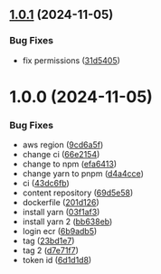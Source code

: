 ## [1.0.1](https://github.com/ThiagoBarbosa05/rocketseat.ci.api/compare/v1.0.0...v1.0.1) (2024-11-05)


### Bug Fixes

* fix permissions ([31d5405](https://github.com/ThiagoBarbosa05/rocketseat.ci.api/commit/31d5405a94314b509ee1745014afce4d404d6afb))

# 1.0.0 (2024-11-05)


### Bug Fixes

* aws region ([9cd6a5f](https://github.com/ThiagoBarbosa05/rocketseat.ci.api/commit/9cd6a5f7b605936126831706e8f7983e6ca515f8))
* change ci ([66e2154](https://github.com/ThiagoBarbosa05/rocketseat.ci.api/commit/66e215486c762f7a2d1d207a107790bf97807b7d))
* change to npm ([efa6413](https://github.com/ThiagoBarbosa05/rocketseat.ci.api/commit/efa641396e446a1543f7e521249570c604c85aa9))
* change yarn to pnpm ([d4a4cce](https://github.com/ThiagoBarbosa05/rocketseat.ci.api/commit/d4a4cce1eb447ce9a8b86fd50dea21169fea3928))
* ci ([43dc6fb](https://github.com/ThiagoBarbosa05/rocketseat.ci.api/commit/43dc6fbbdc538d77c6a8d2524e60840cbe527385))
* content repository ([69d5e58](https://github.com/ThiagoBarbosa05/rocketseat.ci.api/commit/69d5e588a09c9b9de5c9066c95f202b14cc8f463))
* dockerfile ([201d126](https://github.com/ThiagoBarbosa05/rocketseat.ci.api/commit/201d126f526359f9c60aa0663ee81df5f64a4c43))
* install yarn ([03f1af3](https://github.com/ThiagoBarbosa05/rocketseat.ci.api/commit/03f1af3c01f42c6b435f389d68af59245fedac07))
* install yarn 2 ([bb638eb](https://github.com/ThiagoBarbosa05/rocketseat.ci.api/commit/bb638ebb11ac2858c0811778e7899d4bb02231d6))
* login ecr ([6b9adb5](https://github.com/ThiagoBarbosa05/rocketseat.ci.api/commit/6b9adb5f71453f7ceb5a863d2812439dff5fc0a0))
* tag ([23bd1e7](https://github.com/ThiagoBarbosa05/rocketseat.ci.api/commit/23bd1e78c19a4e78656d31e47a605d6fef9f6f91))
* tag 2 ([d7e71f7](https://github.com/ThiagoBarbosa05/rocketseat.ci.api/commit/d7e71f719ec021eb04ada7883b54a972a5f945c9))
* token id ([6d1d1d8](https://github.com/ThiagoBarbosa05/rocketseat.ci.api/commit/6d1d1d8ae2b6c338773bea40008c13ea7451508f))
